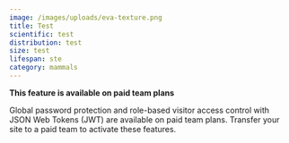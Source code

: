```yaml
---
image: /images/uploads/eva-texture.png
title: Test
scientific: test
distribution: test
size: test
lifespan: ste
category: mammals
---
```

**This feature is available on paid team plans**

Global password protection and role-based visitor access control with JSON Web Tokens (JWT) are available on paid team plans. Transfer your site to a paid team to activate these features.
